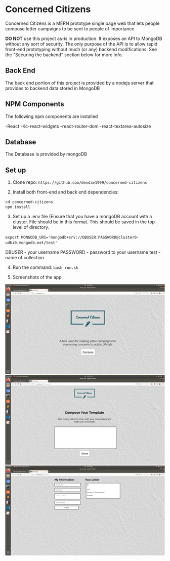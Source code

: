# Concerned Citizens

Concerned Citizens is a MERN prototype single page web that lets people compose letter campaigns to be sent to people of importance

**DO NOT** use this project as-is in production. It exposes an API to MongoDB
without any sort of security. The only purpose of the API is to allow rapid
front-end prototyping without much (or any) backend modifications. See the
"Securing the backend" section below for more info.

## Back End
The back end portion of this project is provided by a nodejs server that provides to backend data stored in MongoDB

## NPM Components

The following npm components are installed

-React
-Kc-react-widgets
-react-router-dom
-react-textarea-autosize

## Database

The Database is provided by mongoDB


## Set up

1. Clone repo:
`https://github.com/devdav1999/concerned-citizens`

2. Install both front-end and back end dependencies:

```
cd concerned-citizens
npm install
```

3. Set up a .env file (Ensure that you have a mongoDB account with a cluster. File should be in this format. This should be saved in the top level of directory.

`export MONGODB_URI='mongodb+srv://DBUSER:PASSWORD@cluster0-udki0.mongodb.net/test'`


DBUSER - your username
PASSWORD - password to your username
test - name of collection

4. Run the command:
`bash run.sh`


5. Screenshots of the app

![Screenshot](./client/public/screenshot4.png)
![Screenshot](./client/public/screenshot5.png)
![Screenshot](./client/public/screenshot6.png)


